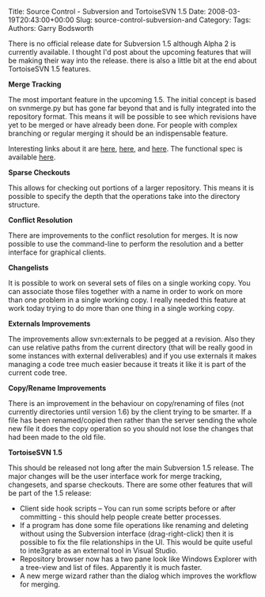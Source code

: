 Title: Source Control - Subversion and TortoiseSVN 1.5
Date: 2008-03-19T20:43:00+00:00
Slug: source-control-subversion-and
Category: 
Tags: 
Authors: Garry Bodsworth

There is no official release date for Subversion 1.5 although Alpha 2 is currently available.  I thought I'd post about the upcoming features that will be making their way into the release.  there is also a little bit at the end about TortoiseSVN 1.5 features.

<span style="font-weight:bold;">Merge Tracking</span>

The most important feature in the upcoming 1.5.  The initial concept is based on svnmerge.py but has gone far beyond that and is fully integrated into the repository format.  This means it will be possible to see which revisions have yet to be merged or have already been done.  For people with complex branching or regular merging it should be an indispensable feature.

Interesting links about it are <a href="http://blogs.open.collab.net/svn/2007/05/the_subversion__1.html">here</a>, <a href="http://blogs.open.collab.net/svn/2007/11/what-about-bran.html">here</a>, and <a href="http://blogs.open.collab.net/svn/2007/11/branching-strat.html">here</a>.  The functional spec is available <a href="http://subversion.tigris.org/merge-tracking/func-spec.html">here</a>.

<span style="font-weight:bold;">Sparse Checkouts</span>

This allows for checking out portions of a larger repository.  This means it is possible to specify the depth that the operations take into the directory structure.
 
<span style="font-weight:bold;">Conflict Resolution</span>

There are improvements to the conflict resolution for merges.  It is now possible to use the command-line to perform the resolution and a better interface for graphical clients.

<span style="font-weight:bold;">Changelists</span>

It is possible to work on several sets of files on a single working copy.  You can associate those files together with a name in order to work on more than one problem in a single working copy.  I really needed this feature at work today trying to do more than one thing in a single working copy.

<span style="font-weight:bold;">Externals Improvements</span>

The improvements allow svn:externals to be pegged at a revision.  Also they can use relative paths from the current directory (that will be really good in some instances with external deliverables) and if you use externals it makes managing a code tree much easier because it treats it like it is part of the current code tree.

<span style="font-weight:bold;">Copy/Rename Improvements</span>

There is an improvement in the behaviour on copy/renaming of files (not currently directories until version 1.6) by the client trying to be smarter.  If a file has been renamed/copied then rather than the server sending the whole new file it does the copy operation so you should not lose the changes that had been made to the old file.

<span style="font-weight:bold;">TortoiseSVN 1.5</span>

This should be released not long after the main Subversion 1.5 release.  The major changes will be the user interface work for merge tracking, changesets, and sparse checkouts.  There are some other features that will be part of the 1.5 release:
* Client side hook scripts – You can run some scripts before or after committing - this should help people create better processes.
* If a program has done some file operations like renaming and deleting without using the Subversion interface (drag-right-click) then it is possible to fix the file relationships in the UI.  This would be quite useful to inte3grate as an external tool in Visual Studio.
* Repository browser now has a two pane look like Windows Explorer with a tree-view and list of files.  Apparently it is much faster.
* A new merge wizard rather than the dialog which improves the workflow for merging.
